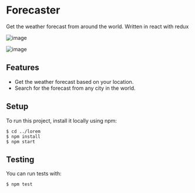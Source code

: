 # Forecaster

Get the weather forecast from around the world. Written in react with redux

![image](https://user-images.githubusercontent.com/42589573/179315662-83a3e5bb-cba3-4c8c-b050-aef9bb29e7c9.png)

![image](https://user-images.githubusercontent.com/42589573/179315773-04f368b3-4e7d-48a0-863c-02fe8babd49e.png)

## Features

* Get the weather forecast based on your location.
* Search for the forecast from any city in the world.

## Setup
To run this project, install it locally using npm:

```
$ cd ../lorem
$ npm install
$ npm start
```
## Testing
You can run tests with:
 ```
 $ npm test
 ```
